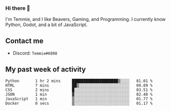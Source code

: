 ### Hi there 👋
I'm Temmie, and I like Beavers, Gaming, and Programming. I currently know Python, Godot, and a bit of JavaScript.

## Contact me
* Discord: `Temmie#6898`

## My past week of activity
<!--START_SECTION:waka-->

```text
Python       1 hr 2 mins     ████████████████████▒░░░░   81.01 %
HTML         7 mins          ██▒░░░░░░░░░░░░░░░░░░░░░░   09.89 %
CSS          2 mins          █░░░░░░░░░░░░░░░░░░░░░░░░   03.51 %
JSON         1 min           ▓░░░░░░░░░░░░░░░░░░░░░░░░   02.40 %
JavaScript   1 min           ▒░░░░░░░░░░░░░░░░░░░░░░░░   01.77 %
Docker       0 secs          ▒░░░░░░░░░░░░░░░░░░░░░░░░   01.17 %
```

<!--END_SECTION:waka-->
